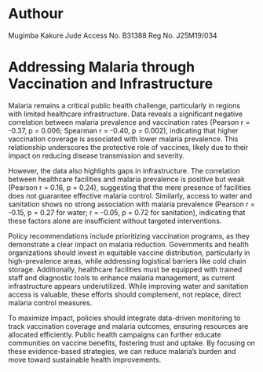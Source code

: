 # Authour
Mugimba Kakure Jude
Access No. B31388
Reg No. J25M19/034

# Addressing Malaria through Vaccination and Infrastructure

Malaria remains a critical public health challenge, particularly in regions with limited healthcare infrastructure. Data reveals a significant negative correlation between malaria prevalence and vaccination rates (Pearson r = -0.37, p = 0.006; Spearman r = -0.40, p = 0.002), indicating that higher vaccination coverage is associated with lower malaria prevalence. This relationship underscores the protective role of vaccines, likely due to their impact on reducing disease transmission and severity.

However, the data also highlights gaps in infrastructure. The correlation between healthcare facilities and malaria prevalence is positive but weak (Pearson r = 0.16, p = 0.24), suggesting that the mere presence of facilities does not guarantee effective malaria control. Similarly, access to water and sanitation shows no strong association with malaria prevalence (Pearson r = -0.15, p = 0.27 for water; r = -0.05, p = 0.72 for sanitation), indicating that these factors alone are insufficient without targeted interventions.

Policy recommendations include prioritizing vaccination programs, as they demonstrate a clear impact on malaria reduction. Governments and health organizations should invest in equitable vaccine distribution, particularly in high-prevalence areas, while addressing logistical barriers like cold chain storage. Additionally, healthcare facilities must be equipped with trained staff and diagnostic tools to enhance malaria management, as current infrastructure appears underutilized. While improving water and sanitation access is valuable, these efforts should complement, not replace, direct malaria control measures.

To maximize impact, policies should integrate data-driven monitoring to track vaccination coverage and malaria outcomes, ensuring resources are allocated efficiently. Public health campaigns can further educate communities on vaccine benefits, fostering trust and uptake. By focusing on these evidence-based strategies, we can reduce malaria’s burden and move toward sustainable health improvements.
